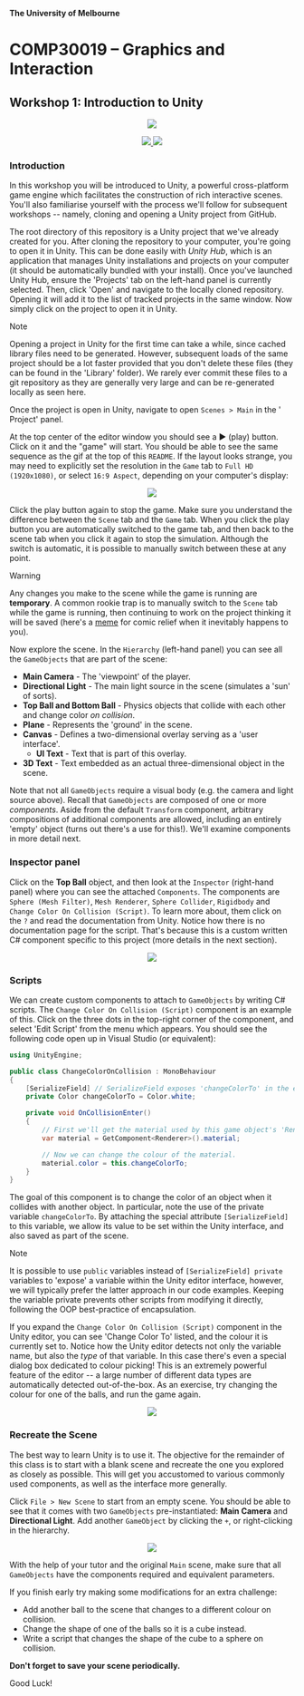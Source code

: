**The University of Melbourne**

# COMP30019 – Graphics and Interaction

## Workshop 1: Introduction to Unity

<p align="center">
  <img src="Gifs/demo.gif">
</p>

<p align="center">
  <a href="https://github.com/COMP30019/Workshop-1/actions/workflows/main.yml" alt="Workflow Status">
    <img src="https://github.com/COMP30019/Workshop-1/actions/workflows/main.yml/badge.svg" />
  </a>
  <a href="https://comp30019.github.io/Workshop-1/" alt="Play Online">
    <img src="https://img.shields.io/static/v1?label=Play%20Online&message=comp30019.github.io/Workshop-1/&color=blue&logo=unity" />
  </a>
</p>

### Introduction

In this workshop you will be introduced to Unity, a powerful cross-platform
game engine which facilitates the construction of rich interactive scenes.
You'll also familiarise yourself with the process we'll follow for subsequent
workshops -- namely, cloning and opening a Unity project from GitHub.

The root directory of this repository is a Unity project that we've already
created for you. After cloning the repository to your computer, you're going to
open it in Unity. This can be done easily with *Unity Hub*, which is an
application that manages Unity installations and projects on your computer (it
should be automatically bundled with your install). Once you've launched Unity
Hub, ensure the 'Projects' tab on the left-hand panel is currently selected.
Then, click 'Open' and navigate to the locally cloned repository. Opening it
will add it to the list of tracked projects in the same window. Now simply
click on the project to open it in Unity.

> [!NOTE]
> Opening a project in Unity for the first time can take a while, since cached
> library files need to be generated. However, subsequent loads of the same
> project should be a lot faster provided that you don't delete these files
> (they can be found in the 'Library' folder). We rarely ever commit these
> files to a git repository as they are generally very large and can be
> re-generated locally as seen here.

Once the project is open in Unity, navigate to open `Scenes > Main` in the '
Project' panel.

At the top center of the editor window you should see a :arrow_forward: (play)
button. Click on it and the "game" will start. You should be able to see the
same sequence as the gif at the top of this `README`. If the layout looks
strange, you may need to explicitly set the resolution in the `Game` tab to
`Full HD (1920x1080)`, or select `16:9 Aspect`, depending on your computer's
display:

<p align="center">
  <img src="Gifs/aspect-ratio.png">
</p>

Click the play button again to stop the game. Make sure you understand the
difference between the `Scene` tab and the `Game` tab. When you click the play
button you are automatically switched to the game tab, and then back to the
scene tab when you click it again to stop the simulation. Although the switch
is automatic, it is possible to manually switch between these at any point.

> [!WARNING]
> Any changes you make to the scene while the game is running are
> __temporary__. A common rookie trap is to manually switch to the `Scene` tab
> while the game is running, then continuing to work on the project thinking it
> will be saved (here's a
> [meme](https://www.reddit.com/r/Unity3D/comments/2xh516/when_you_realise_youve_been_making_changes_in/)
> for comic relief when it inevitably happens to you).

Now explore the scene. In the `Hierarchy` (left-hand panel) you can see all the
`GameObjects` that are part of the scene:

* **Main Camera** - The 'viewpoint' of the player.
* **Directional Light** - The main light source in the scene (simulates a 'sun'
  of sorts).
* **Top Ball and Bottom Ball** - Physics objects that collide with each other
  and change color _on collision_.
* **Plane** - Represents the 'ground' in the scene.
* **Canvas** - Defines a two-dimensional overlay serving as a 'user interface'.
    * **UI Text** - Text that is part of this overlay.
* **3D Text** - Text embedded as an actual three-dimensional object in the
  scene.

Note that not all `GameObjects` require a visual body (e.g. the camera and
light source above). Recall that `GameObjects` are composed of one or more
_components_. Aside from the default `Transform` component, arbitrary
compositions of additional components are allowed, including an entirely
'empty' object (turns out there's a use for this!). We'll examine components in
more detail next.

### Inspector panel

Click on the **Top Ball** object, and then look at the `Inspector` (right-hand
panel) where you can see the attached `Components`. The components are `Sphere
(Mesh Filter)`, `Mesh Renderer`, `Sphere Collider`, `Rigidbody` and `Change
Color On Collision (Script)`. To learn more about, them click on the `?` and
read the documentation from Unity. Notice how there is no documentation page
for the script. That's because this is a custom written C# component specific
to this project (more details in the next section).

<p align="center">
  <img src="Gifs/LearnComponents.gif">
</p>

### Scripts

We can create custom components to attach to `GameObjects` by writing C#
scripts. The `Change Color On Collision (Script)` component is an example of
this. Click on the three dots in the top-right corner of the component, and
select 'Edit Script' from the menu which appears. You should see the following
code open up in Visual Studio (or equivalent):

```C#
using UnityEngine;

public class ChangeColorOnCollision : MonoBehaviour
{
    [SerializeField] // SerializeField exposes 'changeColorTo' in the editor.
    private Color changeColorTo = Color.white;

    private void OnCollisionEnter()
    {
        // First we'll get the material used by this game object's 'Renderer'.
        var material = GetComponent<Renderer>().material;

        // Now we can change the colour of the material.
        material.color = this.changeColorTo;
    }
}
```

The goal of this component is to change the color of an object when it collides
with another object. In particular, note the use of the private variable
`changeColorTo`. By attaching the special attribute `[SerializeField]` to this
variable, we allow its value to be set within the Unity interface, and also
saved as part of the scene.

> [!NOTE]
> It is possible to use `public` variables instead of `[SerializeField]
> private` variables to 'expose' a variable within the Unity editor interface,
> however, we will typically prefer the latter approach in our code examples.
> Keeping the variable private prevents other scripts from modifying it
> directly, following the OOP best-practice of encapsulation.

If you expand the  `Change Color On Collision (Script)` component in the Unity
editor, you can see 'Change Color To' listed, and the colour it is currently
set to. Notice how the Unity editor detects not only the variable name, but
also the _type_ of that variable. In this case there's even a special dialog
box dedicated to colour picking! This is an extremely powerful feature of the
editor -- a large number of different data types are automatically detected
out-of-the-box. As an exercise, try changing the colour for one of the balls,
and run the game again.

<p align="center">
  <img src="Gifs/ChangeColor.gif">
</p>

### Recreate the Scene

The best way to learn Unity is to use it. The objective for the remainder of
this class is to start with a blank scene and recreate the one you explored as
closely as possible. This will get you accustomed to various commonly used
components, as well as the interface more generally.

Click `File > New Scene` to start from an empty scene. You should be able to
see that it comes with two `GameObjects` pre-instantiated: __Main Camera__ and
__Directional Light__. Add another `GameObject` by clicking the `+`, or
right-clicking in the hierarchy.

<p align="center">
  <img src="Gifs/AddGameObject.gif">
</p>

With the help of your tutor and the original `Main` scene, make sure that all
`GameObjects` have the components required and equivalent parameters.

If you finish early try making some modifications for an extra challenge:

- Add another ball to the scene that changes to a different colour on
  collision.
- Change the shape of one of the balls so it is a cube instead.
- Write a script that changes the shape of the cube to a sphere on collision.

**Don't forget to save your scene periodically.**

Good Luck!

